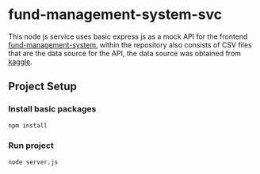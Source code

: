 # fund-management-system-svc

This node js service uses basic express js as a mock API for the frontend [fund-management-system](https://github.com/jackuson14/fund-management-system), within the repository also consists of CSV files that are the data source for the API, the data source was obtained from [kaggle](https://www.kaggle.com/datasets/stefanoleone992/mutual-funds-and-etfs).

## Project Setup

### Install basic packages

```sh
npm install
```

### Run project

```sh
node server.js
```


